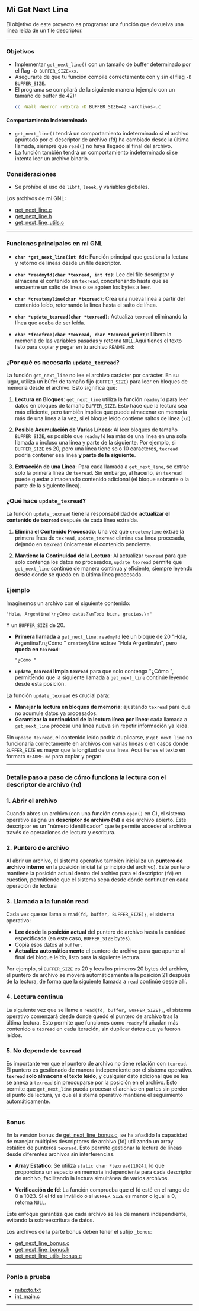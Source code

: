 ## Mi Get Next Line

El objetivo de este proyecto es programar una función que devuelva una línea leída de un file descriptor.


---

### Objetivos

- Implementar `get_next_line()` con un tamaño de buffer determinado por el flag `-D BUFFER_SIZE=xx`.
- Asegurarte de que tu función compile correctamente con y sin el flag `-D BUFFER_SIZE`.
- El programa se compilará de la siguiente manera (ejemplo con un tamaño de buffer de 42):
  ```bash
  cc -Wall -Werror -Wextra -D BUFFER_SIZE=42 <archivos>.c
  ```

#### Comportamiento Indeterminado

- `get_next_line()` tendrá un comportamiento indeterminado si el archivo apuntado por el descriptor de archivo (fd) ha cambiado desde la última llamada, siempre que `read()` no haya llegado al final del archivo.
- La función también tendrá un comportamiento indeterminado si se intenta leer un archivo binario.

### Consideraciones

- Se prohíbe el uso de `libft`, `lseek`, y variables globales.

Los archivos de mi GNL:
- [get_next_line.c](https://github.com/briveraarg/Get-Next-Line/blob/main/get_next_line.c)
- [get_next_line.h](https://github.com/briveraarg/Get-Next-Line/blob/main/get_next_line.h)
- [get_next_line_utils.c](https://github.com/briveraarg/Get-Next-Line/blob/main/get_next_line_utils.c)

----

### Funciones principales en mi GNL

- **`char *get_next_line(int fd)`**: 
  Función principal que gestiona la lectura y retorno de líneas desde un file descriptor.
  
- **`char *readmyfd(char *texread, int fd)`**: 
  Lee del file descriptor y almacena el contenido en `texread`, concatenando hasta que se encuentre un salto de línea o se agoten los bytes a leer.

- **`char *createmyline(char *texread)`**: 
  Crea una nueva línea a partir del contenido leído, retornando la línea hasta el salto de línea.

- **`char *update_texread(char *texread)`**: 
  Actualiza `texread` eliminando la línea que acaba de ser leída.

- **`char *freefree(char *texread, char *texread_print)`**: 
  Libera la memoria de las variables pasadas y retorna `NULL`.Aquí tienes el texto listo para copiar y pegar en tu archivo `README.md`:

### ¿Por qué es necesaria `update_texread`?

La función `get_next_line` no lee el archivo carácter por carácter. En su lugar, utiliza un búfer de tamaño fijo (`BUFFER_SIZE`) para leer en bloques de memoria desde el archivo. Esto significa que:

1. **Lectura en Bloques**: `get_next_line` utiliza la función `readmyfd` para leer datos en bloques de tamaño `BUFFER_SIZE`. Esto hace que la lectura sea más eficiente, pero también implica que puede almacenar en memoria más de una línea a la vez, si el bloque leído contiene saltos de línea (`\n`).
   
2. **Posible Acumulación de Varias Líneas**: Al leer bloques de tamaño `BUFFER_SIZE`, es posible que `readmyfd` lea más de una línea en una sola llamada o incluso una línea y parte de la siguiente. Por ejemplo, si `BUFFER_SIZE` es 20, pero una línea tiene solo 10 caracteres, `texread` podría contener esa línea **y parte de la siguiente**.

3. **Extracción de una Línea**: Para cada llamada a `get_next_line`, se extrae solo la primera línea de `texread`. Sin embargo, al hacerlo, en `texread` puede quedar almacenado contenido adicional (el bloque sobrante o la parte de la siguiente línea).

### ¿Qué hace `update_texread`?

La función `update_texread` tiene la responsabilidad de **actualizar el contenido de `texread`** después de cada línea extraída. 

1. **Elimina el Contenido Procesado**: Una vez que `createmyline` extrae la primera línea de `texread`, `update_texread` elimina esa línea procesada, dejando en `texread` únicamente el contenido pendiente.

2. **Mantiene la Continuidad de la Lectura**: Al actualizar `texread` para que solo contenga los datos no procesados, `update_texread` permite que `get_next_line` continúe de manera continua y eficiente, siempre leyendo desde donde se quedó en la última línea procesada.

### Ejemplo

Imaginemos un archivo con el siguiente contenido:
```
"Hola, Argentina!\n¿Cómo estás?\nTodo bien, gracias.\n"

```
Y un `BUFFER_SIZE` de 20.

- **Primera llamada** a `get_next_line`:
`readmyfd` lee un bloque de 20 "Hola, Argentina!\n¿Cómo "
`createmyline` extrae "Hola Argentina\n", pero **queda en `texread`**:

  ```
  "¿Cómo "

  ```

- **`update_texread` limpia `texread`** para que solo contenga "¿Cómo ", permitiendo que la siguiente llamada a `get_next_line` continúe leyendo desde esta posición.


La función `update_texread` es crucial para:
- **Manejar la lectura en bloques de memoria**: ajustando `texread` para que no acumule datos ya procesados.
- **Garantizar la continuidad de la lectura línea por línea**: cada llamada a `get_next_line` procesa una línea nueva sin repetir información ya leída.

Sin `update_texread`, el contenido leído podría duplicarse, y `get_next_line` no funcionaría correctamente en archivos con varias líneas o en casos donde `BUFFER_SIZE` es mayor que la longitud de una línea.
Aquí tienes el texto en formato `README.md` para copiar y pegar:

----

### Detalle paso a paso de cómo funciona la lectura con el descriptor de archivo (`fd`)

### 1. Abrir el archivo
Cuando abres un archivo (con una función como `open()` en C), el sistema operativo asigna un **descriptor de archivo (`fd`)** a ese archivo abierto. Este descriptor es un "número identificador" que te permite acceder al archivo a través de operaciones de lectura y escritura.

### 2. Puntero de archivo
Al abrir un archivo, el sistema operativo también inicializa un **puntero de archivo interno** en la posición inicial (al principio del archivo). Este puntero mantiene la posición actual dentro del archivo para el descriptor (`fd`) en cuestión, permitiendo que el sistema sepa desde dónde continuar en cada operación de lectura 

### 3. Llamada a la función read
Cada vez que se llama a `read(fd, buffer, BUFFER_SIZE);`, el sistema operativo:
   - **Lee desde la posición actual** del puntero de archivo hasta la cantidad especificada (en este caso, `BUFFER_SIZE` bytes).
   - Copia esos datos al `buffer`.
   - **Actualiza automáticamente** el puntero de archivo para que apunte al final del bloque leído, listo para la siguiente lectura.

Por ejemplo, si `BUFFER_SIZE` es 20 y lees los primeros 20 bytes del archivo, el puntero de archivo se moverá automáticamente a la posición 21 después de la lectura, de forma que la siguiente llamada a `read` continúe desde allí.

### 4. Lectura continua
La siguiente vez que se llame a `read(fd, buffer, BUFFER_SIZE);`, el sistema operativo comenzará desde donde quedó el puntero de archivo tras la última lectura. Esto permite que funciones como `readmyfd` añadan más contenido a `texread` en cada iteración, sin duplicar datos que ya fueron leídos.

### 5. No depende de `texread`
Es importante ver que el puntero de archivo no tiene relación con `texread`. El puntero es gestionado de manera independiente por el sistema operativo. **`texread` solo almacena el texto leído**, y cualquier dato adicional que se lea se anexa a `texread` sin preocuparse por la posición en el archivo. Esto permite que `get_next_line` pueda procesar el archivo en partes sin perder el punto de lectura, ya que el sistema operativo mantiene el seguimiento automáticamente.

----

### Bonus

En la versión bonus de [get_next_line_bonus.c](https://github.com/briveraarg/Get-Next-Line/blob/main/get_next_line_bonus.c), se ha añadido la capacidad de manejar múltiples descriptores de archivo (fd) utilizando un array estático de punteros `texread`. Esto permite gestionar la lectura de líneas desde diferentes archivos sin interferencias.

- **Array Estático**: Se utiliza `static char *texread[1024]`, lo que proporciona un espacio en memoria independiente para cada descriptor de archivo, facilitando la lectura simultánea de varios archivos.

- **Verificación de fd**: La función comprueba que el fd esté en el rango de 0 a 1023. Si el fd es inválido o si `BUFFER_SIZE` es menor o igual a 0, retorna `NULL`.

Este enfoque garantiza que cada archivo se lea de manera independiente, evitando la sobreescritura de datos.


Los archivos de la parte bonus deben tener el sufijo `_bonus`:
- [get_next_line_bonus.c](https://github.com/briveraarg/Get-Next-Line/blob/main/get_next_line_bonus.c)
- [get_next_line_bonus.h](https://github.com/briveraarg/Get-Next-Line/blob/main/get_next_line_bonus.h)
- [get_next_line_utils_bonus.c](https://github.com/briveraarg/Get-Next-Line/blob/main/get_next_line_utils_bonus.c)

---

### Ponlo a prueba
- [mitexto.txt](https://github.com/briveraarg/Get-Next-Line/blob/main/mitexto.txt)
- [int_main.c](https://github.com/briveraarg/Get-Next-Line/blob/main/int_main.c)

---
